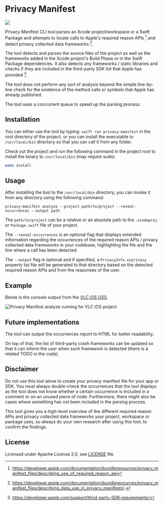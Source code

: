 # Privacy Manifest

<p align="left">
<img src="https://img.shields.io/badge/macOS_v13%2B-_?style=flat&logo=apple&label=platform">
</p>

Privacy Manifest CLI tool parses an Xcode project/workspace or a Swift Package
and attempts to locate calls to Apple's required reason APIs [^1] and detect
privacy collected data frameworks [^2].

The tool detects and parses the source files of the project as well as the
frameworks added in the Xcode project's Build Phase or in the Swift Package
dependencies. It also detects any frameworks / static libraries and checks if
they are included in the third-party SDK list that Apple has provided [^3].

The tool does not perform any sort of analysis beyond the simple
line-by-line check for the existence of the method calls or symbols that
Apple has already published.

The tool uses a concurrent queue to speed up the parsing process.

## Installation

You can either use the tool by typing: `swift run privacy-manifest` in the root
directory of the project, or you can install the executable to `/usr/local/bin`
directory so that you can call it from any folder.

Check out the project and run the following command in the project root 
to install the binary to `/usr/local/bin` (may require sudo).

```sh
make install
```


## Usage

After installing the tool to the `/usr/local/bin` directory, you can invoke it
from any directory using the following command:

```
privacy-manifest analyze --project path/to/project --reveal-occurrences --output path
```

The `path/to/project` can be a relative or an absolute path to the `.xcodeproj`
or `Package.swift` file of your project.

The `--reveal-occurrences` is an optional flag that displays extended information
regarding the occurrences of the required reason APIs / privacy collected data
frameworks in your codebase, highlighting the file and the line where a call has
been detected.

The `--output` flag is optional and if specified, a `PrivacyInfo.xcprivacy`
property list file will be generated to that directory based on the detected
required reason APIs and from the responses of the user.

## Example

Below is the console output from the [VLC iOS OSS](https://github.com/videolan/vlc-ios).

![Privacy Manifest analyze running for VLC iOS project](https://raw.githubusercontent.com/stelabouras/privacy-manifest/main/.github/privacymanifest-vlc.gif)

## Future implementations

The tool can output the occurrences report to HTML for better readability.

On top of that, the list of third-party crash frameworks can be updated so that
it can inform the user when such framework is detected (there is a related TODO
in the code).

## Disclaimer

Do not use this tool alone to create your privacy manifest file for your app or
SDK. You must always double-check the occurrences that the tool displays as the
tool does not know whether a certain occurrence is included in a comment or on
an unused piece of code. Furthermore, there might also be cases where something
has not been included in the parsing process.

This tool gives you a high-level overview of the different required reason APIs
and privacy collected data frameworks your project, workspace or package uses,
so always do your own research after using this tool, to confirm the findings.

## License

Licensed under Apache License 2.0, see [LICENSE](LICENSE) file.

[^1]: https://developer.apple.com/documentation/bundleresources/privacy_manifest_files/describing_use_of_required_reason_api
[^2]: https://developer.apple.com/documentation/bundleresources/privacy_manifest_files/describing_data_use_in_privacy_manifests).
[^3]: https://developer.apple.com/support/third-party-SDK-requirements/
